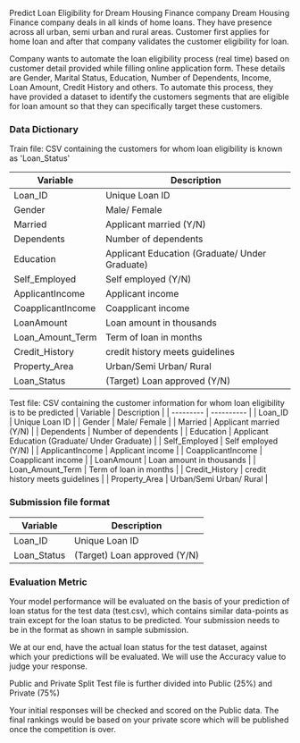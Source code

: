 Predict Loan Eligibility for Dream Housing Finance company
Dream Housing Finance company deals in all kinds of home loans. They have presence across all urban, semi urban and rural areas. Customer first applies for home loan and after that company validates the customer eligibility for loan.

Company wants to automate the loan eligibility process (real time) based on customer detail provided while filling online application form. These details are Gender, Marital Status, Education, Number of Dependents, Income, Loan Amount, Credit History and others. To automate this process, they have provided a dataset to identify the customers segments that are eligible for loan amount so that they can specifically target these customers. 



### Data Dictionary
Train file: CSV containing the customers for whom loan eligibility is known as 'Loan_Status'


| Variable |	Description |
| --------- | ---------- |
| Loan_ID | Unique Loan ID |
| Gender |	Male/ Female |
| Married |	Applicant married (Y/N) |
| Dependents	| Number of dependents |
| Education |	Applicant Education (Graduate/ Under Graduate) |
| Self_Employed |	Self employed (Y/N) |
| ApplicantIncome	| Applicant income |
| CoapplicantIncome |	Coapplicant income |
| LoanAmount |	Loan amount in thousands |
| Loan_Amount_Term |	Term of loan in months |
| Credit_History | credit history meets guidelines |
| Property_Area	| Urban/Semi Urban/ Rural |
| Loan_Status |	(Target) Loan approved (Y/N) |


Test file: CSV containing the customer information for whom loan eligibility is to be predicted
| Variable |	Description |
| --------- | ---------- |
| Loan_ID | Unique Loan ID |
| Gender |	Male/ Female |
| Married |	Applicant married (Y/N) |
| Dependents	| Number of dependents |
| Education |	Applicant Education (Graduate/ Under Graduate) |
| Self_Employed |	Self employed (Y/N) |
| ApplicantIncome	| Applicant income |
| CoapplicantIncome |	Coapplicant income |
| LoanAmount |	Loan amount in thousands |
| Loan_Amount_Term |	Term of loan in months |
| Credit_History | credit history meets guidelines |
| Property_Area	| Urban/Semi Urban/ Rural |

### Submission file format


| Variable |	Description |
| --------- | ---------- |
| Loan_ID	| Unique Loan ID |
| Loan_Status	| (Target) Loan approved (Y/N) |

### Evaluation Metric
Your model performance will be evaluated on the basis of your prediction of loan status for the test data (test.csv), which contains similar data-points as train except for the loan status to be predicted. Your submission needs to be in the format as shown in sample submission.

We at our end, have the actual loan status for the test dataset, against which your predictions will be evaluated. We will use the Accuracy value to judge your response.

Public and Private Split
Test file is further divided into Public (25%) and Private (75%)

Your initial responses will be checked and scored on the Public data.
The final rankings would be based on your private score which will be published once the competition is over.
